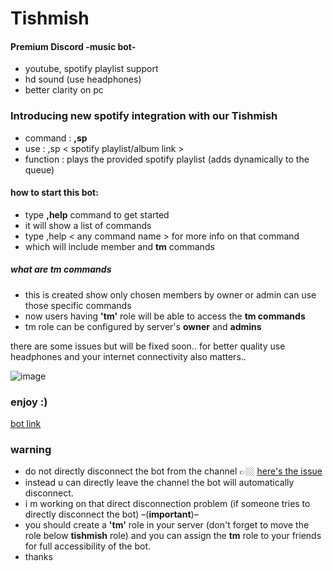 # Tishmish
#### Premium Discord -music bot-
  - youtube, spotify playlist support 
  - hd sound (use headphones)
  - better clarity on pc
### Introducing new spotify integration with our Tishmish
  - command : **,sp**
  - use : ,sp < spotify playlist/album link >
  - function : plays the provided spotify playlist (adds dynamically to the queue)
#### how to start this bot: 
- type **,help** command to get started
- it will show a list of commands
- type ,help < any command name > for more info on that command
- which will include member and **tm** commands

##### what are tm commands
  - this is created show only chosen members by owner or admin can use those specific commands
  - now users having **'tm'** role will be able to access the **tm commands** 
  - tm role can be configured by server's **owner** and **admins**

there are some issues but will be fixed soon..
for better quality use headphones and your internet connectivity also matters..

![image](https://user-images.githubusercontent.com/95137415/197322115-2692042a-59d3-4ada-b2b5-5571f78e8ab1.png)

### enjoy :)
[bot link](https://discord.com/api/oauth2/authorize?client_id=1007653203711639562&permissions=8&scope=bot)

### warning 
- do not directly disconnect the bot from the channel 👉🏼 [here's the issue](https://github.com/awmie/tishmish/issues/1#issue-1432576605)
- instead u can directly leave the channel the bot will automatically disconnect.
- i m working on that direct disconnection problem (if someone tries to directly disconnect the bot)
    –(**important**)–
- you should create a **'tm'** role in your server (don't forget to move the role below **tishmish** role) and you can assign the **tm** role to your friends for full accessibility of the bot.
- thanks 